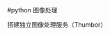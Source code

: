 #python 图像处理
<div id="mainbody"><div id="postbody">搭建独立图像处理服务（Thumbor）
<div><div class="cbody"><!--
				<div style="float:left;padding-right:5px">

				</div>
				-->
          
          Thumbor是基于Python的开源的On-Demand图片处理服务，可以实现图片裁剪crop、缩放resize、翻转flip、滤镜filter，甚至是人脸识别。
 <br>
 <br>官网： <a href="https://github.com/thumbor/thumbor" target="_blank">https://github.com/thumbor/thumbor</a>
 <br>
 <br>目前版本： 6.3.2
 <br>
 <br>图像处理是系统开发中的必备组件，各种开发语言都内置图像处理API，也有大量的开源图像处理库做补充。
 <br>
 <br>[1] 图像变换引擎（ <a href="https://www.imagemagick.org/" target="_blank">ImageMagick</a>、 <a href="http://www.graphicsmagick.org/" target="_blank">Graphicsmagick</a>、 <a href="http://opencv.org/" target="_blank">OpenCV</a>）
 <br>[2] 图像优化工具（ <a href="http://www.jpegmini.com/" target="_blank">JPEGMini</a>、 <a href="https://tinypng.com/" target="_blank">TinyPNG</a>、 <a href="https://imageoptim.com/" target="_blank">ImageOptim</a>、 <a href="https://pngmini.com/" target="_blank">ImageAlpha</a>、 <a href="https://pngquant.org/" target="_blank">pngquant</a>、 <a href="https://github.com/mozilla/mozjpeg" target="_blank">MozJPEG</a>）
 <br>[3] 图像处理系统（ <a href="https://github.com/agschwender/pilbox" target="_blank">Pilbox</a>、 <a href="https://github.com/thumbor/thumbor" target="_blank">Thumbor</a>）
 <br>
 <br>Thumbor通过特殊构成的URL来创建缩略图，比如：
 <br> <div>引用</div> <div>http://thumbor.example.com/320x240/http://images.example.com/llamas.jpg</div>
 <br>含义是：Thumbor服务器thumbor.example.com通过HTTP从images.example.com获取图像llamas.jpg，将其缩放到320x240之后返回图像数据。
 <br>
 <br>Thumbor内部支持以下三种图像变换引擎：
 <br>PIL (Python Image Library)、GraphicsMagick (pgmagick)、OpenCV
 <br>
 <br>Thumbor存储图片支持的方式有File、Memcached、MongoDB、Redis。根据实际的使用情况选择存储方式。默认选用文件系统的存储方式。
 <br>
 <br>具体详细的使用方法可以参考官方文档：  <a href="http://thumbor.readthedocs.io/en/latest/index.html" target="_blank">http://thumbor.readthedocs.io/en/latest/index.html</a>
 <br>
 <br>需要注意的是：Thumbor目前还不支持Python3！
 <br> <div>引用</div> <div>&nbsp; File "/usr/local/tensorflow/lib/python3.5/site-packages/thumbor/context.py", line 293
  <br>&nbsp;&nbsp;&nbsp; print "Joining threads...."
  <br>SyntaxError: Missing parentheses in call to 'print'</div>
 <br> <pre>print "Hello world"    # python 2.x
print("Hello world")   # python 3.x</pre>
 <br>
 <br> <strong>（1）安装</strong>
 <br>
 <br> <pre># python -V
Python 2.7.5

# pip search thumbor
thumbor (6.3.2)                   - thumbor is an open-source photo thumbnail service by globo.com

# pip install thumbor
# pip install -i http://mirrors.aliyun.com/pypi/simple --trusted-host mirrors.aliyun.com thumbor</pre>
 <br>
 <br> <strong>（2）启动</strong>
 <br>
 <br> <pre># mkdir /usr/local/thumbor
# thumbor-config &gt; /usr/local/thumbor/thumbor.conf
# cp /usr/local/thumbor/thumbor.conf /usr/local/thumbor/thumbor.conf.default
# thumbor --port=8888 --conf=/usr/local/thumbor/thumbor.conf </pre>
 <br>
 <br>以下警告提示是没有安装opencv。
 <br> <div>引用</div> <div>2017-08-15 15:34:02 thumbor:WARNING Module thumbor.filters.distributed_collage could not be imported: No module named cv2</div>
 <br>
 <br> <strong>（3）测试</strong>
 <br>
 <br>- 原图
 <br>http://desk.fd.zol-img.com.cn/t_s1920x1200c5/g5/M00/01/0E/ChMkJlbKwbyIFnBKAAhTmqigyPUAALGdAHEN-kACFOy827.jpg
 <br> <img src="http://dl2.iteye.com/upload/attachment/0126/5503/ff4063e6-9541-3d93-9066-448e92e0d932.jpg">
 <br>
 <br>http://thumbor-server:8888/unsafe/http://desk.fd.zol-img.com.cn/t_s1920x1200c5/g5/M00/01/0E/ChMkJlbKwbyIFnBKAAhTmqigyPUAALGdAHEN-kACFOy827.jpg
 <br> <img src="http://dl2.iteye.com/upload/attachment/0126/5505/893bae3e-3a18-3481-921f-1401d8c74c7f.jpg">
 <br>
 <br>- 保持横纵比，宽度固定300px
 <br>http://thumbor-server:8888/unsafe/300x0/http://desk.fd.zol-img.com.cn/t_s1920x1200c5/g5/M00/01/0E/ChMkJlbKwbyIFnBKAAhTmqigyPUAALGdAHEN-kACFOy827.jpg
 <br> <img src="http://dl2.iteye.com/upload/attachment/0126/5507/19458cb3-c98e-3218-83cd-93bb97d92256.jpg">
 <br>
 <br>- 保持横纵比，高度固定300px
 <br>http://thumbor-server:8888/unsafe/0x300/http://desk.fd.zol-img.com.cn/t_s1920x1200c5/g5/M00/01/0E/ChMkJlbKwbyIFnBKAAhTmqigyPUAALGdAHEN-kACFOy827.jpg
 <br> <img src="http://dl2.iteye.com/upload/attachment/0126/5509/02830e85-56bb-3f21-826d-30869ddab73b.jpg">
 <br>
 <br>- 指定大小300×300
 <br>http://thumbor-server:8888/unsafe/300x300/http://desk.fd.zol-img.com.cn/t_s1920x1200c5/g5/M00/01/0E/ChMkJlbKwbyIFnBKAAhTmqigyPUAALGdAHEN-kACFOy827.jpg
 <br> <img src="http://dl2.iteye.com/upload/attachment/0126/5511/eb7b619d-0e3d-3eb4-9d01-943ecf4de05a.jpg">
 <br>
 <br>- 裁剪指定位置
 <br>http://thumbor-server:8888/unsafe/528x111:1101x657/http://desk.fd.zol-img.com.cn/t_s1920x1200c5/g5/M00/01/0E/ChMkJlbKwbyIFnBKAAhTmqigyPUAALGdAHEN-kACFOy827.jpg
 <br> <img src="http://dl2.iteye.com/upload/attachment/0126/5513/4ef58962-95f5-3e7b-b7a8-f857b4f22821.jpg">
 <br>
 <br>- 图像滤镜
 <br>http://thumbor-server:8888/unsafe/400x200/filters:grayscale()/http://desk.fd.zol-img.com.cn/t_s1920x1200c5/g5/M00/01/0E/ChMkJlbKwbyIFnBKAAhTmqigyPUAALGdAHEN-kACFOy827.jpg
 <br> <img src="http://dl2.iteye.com/upload/attachment/0126/5515/051b9571-9cfb-3cee-92f0-b58dc62a9454.jpg">
 <br>
 <br>http://thumbor-server:8888/unsafe/200x200/filters:brightness(-20)/http://desk.fd.zol-img.com.cn/t_s1920x1200c5/g5/M00/01/0E/ChMkJlbKwbyIFnBKAAhTmqigyPUAALGdAHEN-kACFOy827.jpg
 <br> <img src="http://dl2.iteye.com/upload/attachment/0126/5517/f9a1b838-660e-3336-a159-12644015b25b.jpg">
 <br>
 <br>http://thumbor-server:8888/unsafe/200x200/filters:brightness(40)/http://desk.fd.zol-img.com.cn/t_s1920x1200c5/g5/M00/01/0E/ChMkJlbKwbyIFnBKAAhTmqigyPUAALGdAHEN-kACFOy827.jpg
 <br> <img src="http://dl2.iteye.com/upload/attachment/0126/5519/045f0a03-c1ae-3cf8-b396-d5d5f1cee16c.jpg">
 <br>
 <br>http://thumbor-server:8888/unsafe/filters:round_corner(40,255,255,255):grayscale()/http://desk.fd.zol-img.com.cn/t_s1920x1200c5/g5/M00/01/0E/ChMkJlbKwbyIFnBKAAhTmqigyPUAALGdAHEN-kACFOy827.jpg
 <br> <img src="http://dl2.iteye.com/upload/attachment/0126/5521/2e385fbe-fceb-3c20-982a-11c3c8cc4a1b.jpg">
 <br>
 <br> <strong>（4）安全模式</strong>
 <br>
 <br>以上都是测试用URL，可以看到URL里包含 <strong>/unsafe/</strong>。
 <br>
 <br>限定来源
 <br> <pre># vi /usr/local/thumbor/thumbor.conf
ALLOWED_SOURCES = [
  'desk.fd.zol-img.com.cn'
]</pre>
 <br>
 <br>访问以下URL会返回 200 OK
 <br>http://thumbor-server:8888/unsafe/300x100/http://desk.fd.zol-img.com.cn/t_s1920x1200c5/g5/M00/01/0E/ChMkJlbKwbyIFnBKAAhTmqigyPUAALGdAHEN-kACFOy827.jpg
 <br> <img src="http://dl2.iteye.com/upload/attachment/0126/5523/ac2945de-8e86-3c68-bb19-b55113e44295.jpg">
 <br>
 <br>访问以下URL会返回 400 Bad Request
 <br>http://thumbor-server:8888/unsafe/300x100/https://http.cat/405.jpg
 <br> <img src="http://dl2.iteye.com/upload/attachment/0126/5527/d5721da7-7942-3963-adad-4bff3100a1ef.jpg">
 <br>
 <br>关闭unsafe配置密钥
 <br> <pre># openssl rand -base64 48
JNj9+RxUKfsgrVN+8cH5DVzNdRURiFzBo6S2lL9Q0zcweHmdkU6q1Rf60XX7LnVc
# vi /usr/local/thumbor/thumbor.conf
ALLOW_UNSAFE_URL = False
SECURITY_KEY = 'JNj9+RxUKfsgrVN+8cH5DVzNdRURiFzBo6S2lL9Q0zcweHmdkU6q1Rf60XX7LnVc'</pre>
 <br>
 <br>再次访问以下URL会返回 400 Bad Request，设置的ALLOWED_SOURCES也无效了。
 <br>http://thumbor-server:8888/unsafe/300x100/http://desk.fd.zol-img.com.cn/t_s1920x1200c5/g5/M00/01/0E/ChMkJlbKwbyIFnBKAAhTmqigyPUAALGdAHEN-kACFOy827.jpg
 <br> <img src="http://dl2.iteye.com/upload/attachment/0126/5527/d5721da7-7942-3963-adad-4bff3100a1ef.jpg">
 <br>
 <br> <strong>（5）URL做成</strong>
 <br>
 <br>查看thumbor-url用法
 <br> <pre># thumbor-url -h</pre>
 <br>
 <br>通过KEY获取URL
 <br> <pre># thumbor-url -k JNj9+RxUKfsgrVN+8cH5DVzNdRURiFzBo6S2lL9Q0zcweHmdkU6q1Rf60XX7LnVc http://desk.fd.zol-img.com.cn/t_s1920x1200c5/g5/M00/01/0E/ChMkJlbKwbyIFnBKAAhTmqigyPUAALGdAHEN-kACFOy827.jpg
URL:
/UJWGMA3XL6X29zF2qgQgBKqz_QM=/http%3A//desk.fd.zol-img.com.cn/t_s1920x1200c5/g5/M00/01/0E/ChMkJlbKwbyIFnBKAAhTmqigyPUAALGdAHEN-kACFOy827.jpg
/UJWGMA3XL6X29zF2qgQgBKqz_QM=/http%3A//desk.fd.zol-img.com.cn/t_s1920x1200c5/g5/M00/01/0E/ChMkJlbKwbyIFnBKAAhTmqigyPUAALGdAHEN-kACFOy827.jpg</pre>
 <br>
 <br>通过KEY文件获取URL
 <br> <pre># vi /etc/thumbor.key
JNj9+RxUKfsgrVN+8cH5DVzNdRURiFzBo6S2lL9Q0zcweHmdkU6q1Rf60XX7LnVc
# thumbor-url -l /etc/thumbor.key http://desk.fd.zol-img.com.cn/t_s1920x1200c5/g5/M00/01/0E/ChMkJlbKwbyIFnBKAAhTmqigyPUAALGdAHEN-kACFOy827.jpg
URL:
/UJWGMA3XL6X29zF2qgQgBKqz_QM=/http%3A//desk.fd.zol-img.com.cn/t_s1920x1200c5/g5/M00/01/0E/ChMkJlbKwbyIFnBKAAhTmqigyPUAALGdAHEN-kACFOy827.jpg
/UJWGMA3XL6X29zF2qgQgBKqz_QM=/http%3A//desk.fd.zol-img.com.cn/t_s1920x1200c5/g5/M00/01/0E/ChMkJlbKwbyIFnBKAAhTmqigyPUAALGdAHEN-kACFOy827.jpg</pre>
 <br>
 <br>访问以下URL会返回 200 OK
 <br>http://thumbor-server:8888/UJWGMA3XL6X29zF2qgQgBKqz_QM=/http%3A//desk.fd.zol-img.com.cn/t_s1920x1200c5/g5/M00/01/0E/ChMkJlbKwbyIFnBKAAhTmqigyPUAALGdAHEN-kACFOy827.jpg
 <br> <img src="http://dl2.iteye.com/upload/attachment/0126/5529/a2a95913-7fed-325d-88a9-6e264f0ec98d.jpg">
 <br>
 <br>缩放
 <br> <pre># thumbor-url -l /etc/thumbor.key -w 300 -e 200 http://desk.fd.zol-img.com.cn/t_s1920x1200c5/g5/M00/01/0E/ChMkJlbKwbyIFnBKAAhTmqigyPUAALGdAHEN-kACFOy827.jpg
URL:
/byeRaXKHyMqfrsWmRZb558J_8iI=/300x200/http%3A//desk.fd.zol-img.com.cn/t_s1920x1200c5/g5/M00/01/0E/ChMkJlbKwbyIFnBKAAhTmqigyPUAALGdAHEN-kACFOy827.jpg
/byeRaXKHyMqfrsWmRZb558J_8iI=/300x200/http%3A//desk.fd.zol-img.com.cn/t_s1920x1200c5/g5/M00/01/0E/ChMkJlbKwbyIFnBKAAhTmqigyPUAALGdAHEN-kACFOy827.jpg</pre>
 <br>
 <br>访问以下URL会返回 200 OK
 <br>http://thumbor-server:8888/byeRaXKHyMqfrsWmRZb558J_8iI=/300x200/http%3A//desk.fd.zol-img.com.cn/t_s1920x1200c5/g5/M00/01/0E/ChMkJlbKwbyIFnBKAAhTmqigyPUAALGdAHEN-kACFOy827.jpg
 <br> <img src="http://dl2.iteye.com/upload/attachment/0126/5531/47bb986d-16d6-315f-bae3-490822e41c97.jpg">
 <br>
 <br> <strong>（6）智能裁剪</strong>
 <br>
 <br>安装
 <br> <pre># yum install -y opencv GraphicsMagick openssl-devel curl-devel GraphicsMagick-c++-devel boost boost-devel boost-python

# pip install pgmagick opencv-python graphicsmagick-engine
# pip install -i http://mirrors.aliyun.com/pypi/simple --trusted-host mirrors.aliyun.com pgmagick opencv-python graphicsmagick-engine</pre>
 <br>
 <br>设置
 <br> <pre># vi /usr/local/thumbor/thumbor.conf
DETECTORS = [
      'thumbor.detectors.face_detector',
      'thumbor.detectors.feature_detector'
    ]</pre>
 <br>
 <br>有无/smart/前后效果对比：
 <br> <pre># thumbor-url -l /etc/thumbor.key -w 300 -e 80 http://desk.fd.zol-img.com.cn/t_s1920x1200c5/g5/M00/01/0E/ChMkJlbKwbyIFnBKAAhTmqigyPUAALGdAHEN-kACFOy827.jpg
URL:
/twOvaCpM5nAUv3JCdDnNP76Iqz0=/300x80/http%3A//desk.fd.zol-img.com.cn/t_s1920x1200c5/g5/M00/01/0E/ChMkJlbKwbyIFnBKAAhTmqigyPUAALGdAHEN-kACFOy827.jpg
/twOvaCpM5nAUv3JCdDnNP76Iqz0=/300x80/http%3A//desk.fd.zol-img.com.cn/t_s1920x1200c5/g5/M00/01/0E/ChMkJlbKwbyIFnBKAAhTmqigyPUAALGdAHEN-kACFOy827.jpg</pre>
 <br>
 <br> <pre># thumbor-url -l /etc/thumbor.key -w 300 -e 80 -s http://desk.fd.zol-img.com.cn/t_s1920x1200c5/g5/M00/01/0E/ChMkJlbKwbyIFnBKAAhTmqigyPUAALGdAHEN-kACFOy827.jpg
URL:
/swDVsG0g_nYBE8zHDcjzfyH561w=/300x80/smart/http%3A//desk.fd.zol-img.com.cn/t_s1920x1200c5/g5/M00/01/0E/ChMkJlbKwbyIFnBKAAhTmqigyPUAALGdAHEN-kACFOy827.jpg
/swDVsG0g_nYBE8zHDcjzfyH561w=/300x80/smart/http%3A//desk.fd.zol-img.com.cn/t_s1920x1200c5/g5/M00/01/0E/ChMkJlbKwbyIFnBKAAhTmqigyPUAALGdAHEN-kACFOy827.jpg</pre>
 <br>
 <br>http://thumbor-server:8888/twOvaCpM5nAUv3JCdDnNP76Iqz0=/300x80/http%3A//desk.fd.zol-img.com.cn/t_s1920x1200c5/g5/M00/01/0E/ChMkJlbKwbyIFnBKAAhTmqigyPUAALGdAHEN-kACFOy827.jpg
 <br> <img src="http://dl2.iteye.com/upload/attachment/0126/5533/04e38a85-2ebb-35f6-b8e7-36af5eaa80a7.jpg">
 <br>
 <br>http://thumbor-server:8888/swDVsG0g_nYBE8zHDcjzfyH561w=/300x80/smart/http%3A//desk.fd.zol-img.com.cn/t_s1920x1200c5/g5/M00/01/0E/ChMkJlbKwbyIFnBKAAhTmqigyPUAALGdAHEN-kACFOy827.jpg
 <br> <img src="http://dl2.iteye.com/upload/attachment/0126/5535/35ca7337-6958-3827-8e05-fc207e480217.jpg">
 <br>
 <br> <strong>（7）图像上传</strong>
 <br>
 <br>可以通过REST的方式上传图像：POST http://thumbor-server:8888/image
 <br>
 <br>默认未开启上传功能，会返回‘405: Method Not Allowed’。
 <br>
 <br> <pre># vi /usr/local/thumbor/thumbor.conf
UPLOAD_ENABLED = True

# curl -i -H "Content-Type: image/jpeg" -H "Slug: rensanning.jpg" \
          -XPOST http://thumbor-server:8888/image --data-binary "@/tmp/1348814002177.jpg"
HTTP/1.1 201 Created
Date: Wed, 16 Aug 2017 02:19:59 GMT
Content-Length: 0
Content-Type: text/html; charset=UTF-8
Location: /image/14ffd48c8baa4301b476c4b837568af8/rensanning.jpg
Server: TornadoServer/4.5.1</pre>
 <br> <img src="http://dl2.iteye.com/upload/attachment/0126/5537/370946a4-3faf-3ce1-8ff2-187fafa7bba8.jpg">
 <br>
 <br>访问以下URL会返回 200 OK。
 <br>http://thumbor-server:8888/image/14ffd48c8baa4301b476c4b837568af8/rensanning.jpg
 <br> <img src="http://dl2.iteye.com/upload/attachment/0126/5539/e234d821-81a5-375e-9240-9f9815bfe5a5.jpg">
 <br>
 <br>同理可以通过PUT、DELETE、GET来操作已有图像。当然默认是不允许的需要修改配置。
 <br> <div>引用</div> <div>#UPLOAD_DELETE_ALLOWED = False
  <br>#UPLOAD_PUT_ALLOWED = False</div>
 <br>
 <br> <strong>（8）其他设置</strong>
 <br>
 <br>默认采用的HTTP加载图像，也就是需要提供一个图像的绝对URL，也可以采用加载本地图像，把图像放入root文件夹即可访问。
 <br>LOADER = 'thumbor.loaders.file_loader' 
 <br>
 <br> <div>引用</div> <div>## The loader thumbor should use to load the original image. This must be the
  <br>## full name of a python module (python must be able to import it)
  <br>## Defaults to: 'thumbor.loaders.http_loader'
  <br>#LOADER = 'thumbor.loaders.http_loader'
  <br>
  <br>## The root path where the File Loader will try to find images
  <br>## Defaults to: '/root'
  <br>#FILE_LOADER_ROOT_PATH = '/root'</div>
 <br>
 <br>默认是不存储转换后的图像的，需要的话需要设置。
 <br>RESULT_STORAGE = 'thumbor.result_storages.file_storage'
 <br>
 <br> <div>引用</div> <div>## The result storage thumbor should use to store generated images. This must be
  <br>## the full name of a python module (python must be able to import it)
  <br>## Defaults to: None
  <br>#RESULT_STORAGE = None
  <br>
  <br>## Path where the Result storage will store generated images
  <br>## Defaults to: '/tmp/thumbor/result_storage'
  <br>#RESULT_STORAGE_FILE_STORAGE_ROOT_PATH = '/tmp/thumbor/result_storage'</div>
 <br>
 <br>参考：
 <br>https://segmentfault.com/a/1190000008656825
 <br>https://ingramchen.io/blog/2015/12/thumbor-tutorial.html
 <br>https://blog.1q77.com/2015/05/using-thumbor-part1
          
           <br> <br>
          
             <a href="http://rensanning.iteye.com/blog/2389847#comments">已有   <strong>0</strong> 人发表留言，猛击-&gt;&gt;  <strong>这里</strong>&lt;&lt;-参与讨论</a>
          
           <br> <br> <br>
ITeye推荐
 <br>
 <ul>  <li>   <a href="http://www.iteye.com/clicks/433" target="_blank">—软件人才免语言低担保 赴美带薪读研！— </a></li></ul>
 <br> <br> <br>
          
        </div></div></div><div class="relate"><h3>相关 [独立 图像处理 服务] 推荐：</h3><div class="post"><h2><a title="搭建独立图像处理服务（Thumbor）" href="/detail/57354-%E7%8B%AC%E7%AB%8B-%E5%9B%BE%E5%83%8F%E5%A4%84%E7%90%86-%E6%9C%8D%E5%8A%A1">搭建独立图像处理服务（Thumbor）</a></h2>
-  - ITeye博客
<div>Thumbor是基于Python的开源的On-Demand图片处理服务，可以实现图片裁剪crop、缩放resize、翻转flip、滤镜filter，甚至是人脸识别. 官网： https://github.com/thumbor/thumbor. 图像处理是系统开发中的必备组件，各种开发语言都内置图像处理API，也有大量的开源图像处理库做补充. </div></div><div class="post"><h2><a title="html5 canvas 图像处理" href="/detail/37964-html5-canvas-%E5%9B%BE%E5%83%8F%E5%A4%84%E7%90%86">html5 canvas 图像处理</a></h2>
-  - HTML5研究小组
<div>前两天无意中看了下《pro html5 programming》,发现html5竟然也能很好的支持图像处理，在此稍稍交代一下. 与matlab处理图像类似的是，这里也是采用图像矩阵的形式. 下面就介绍一个简单的例子:. context1.drawImage(image,0,0);//绘制原始图像，（0,0）表示图像的左上角位与canvas画布的位置. </div></div><div class="post"><h2><a title=" Java图像处理库 Sanselan" href="/detail/54985-java-%E5%9B%BE%E5%83%8F%E5%A4%84%E7%90%86-sanselan"> Java图像处理库 Sanselan</a></h2>
-  - 编程语言 - ITeye博客
<div>Sanselan 是一个纯 Java 的图形库，可以读写各种格式的图像文件，包括快速解析图片信息例如大小/颜色/icc以及元数据等. 尽管因为是Java开发的，在处理速度上会稍微慢一 些，但具备良好的可移植性. 虽然尚未发布1.0 版本，但是已经有多个项目在使用 Sanselan 来处理图像文件. 该项目目前还是 Apache 组织的一个孵化项目. </div></div><div class="post"><h2><a title="神奇的图像处理算法" href="/detail/735-%E7%A5%9E%E5%A5%87-%E5%9B%BE%E5%83%8F%E5%A4%84%E7%90%86-%E7%AE%97%E6%B3%95">神奇的图像处理算法</a></h2>
- etalkr - 博客园新闻频道
<div>这是利用数学算法，进行高难度图像处理的一个例子. 事实上，图像处理的数学算法，已经发展到令人叹为观止的地步. Scriptol列出了几种神奇的图像处理算法，让我们一起来看一下. 数字时代早期的图片，分辨率很低. 尤其是一些电子游戏的图片，放大后就是一个个像素方块. Depixelizing算法可以让低分辨率的像素图转化为高质量的向量图. </div></div><div class="post"><h2><a title="HTML5 Canvas(画布)教程 – 图像处理" href="/detail/50301-html5-canvas-%E5%9B%BE%E5%83%8F%E5%A4%84%E7%90%86">HTML5 Canvas(画布)教程 – 图像处理</a></h2>
-  - Web前端 - ITeye博客
<div>Canvas标记很多年前就被当作一个新的HTML标记成员加入到了HTML5标准中. 在此之前，人们要想实现动态的网页应用，只能借助于第三方的 插件，比如Flash或Java，而引入了Canvas标记后，人们直接打通了通往神奇的动态应用网页的大门. 本教程内容只覆盖了一小部分、但却是非常重 要的canvas标记的应用功能——图像显示和处理. </div></div><div class="post"><h2><a title="一点老东西：神奇的图像处理算法" href="/detail/10176-%E4%B8%9C%E8%A5%BF-%E7%A5%9E%E5%A5%87-%E5%9B%BE%E5%83%8F%E5%A4%84%E7%90%86">一点老东西：神奇的图像处理算法</a></h2>
- $n0wd0wn - 丕子
<div>日期： 2011年8月13日. 几周前，我介绍了相似图片搜索. 这是利用数学算法，进行高难度图像处理的一个例子. 事实上，图像处理的数学算法，已经发展到令人叹为观止的地步. Scriptol列出了几种神奇的图像处理算法，让我们一起来看一下. 数字时代早期的图片，分辨率很低. 尤其是一些电子游戏的图片，放大后就是一个个像素方块. </div></div><div class="post"><h2><a title="PHP图像处理(一) GraphicsMagick介绍与安装" href="/detail/24865-php-%E5%9B%BE%E5%83%8F%E5%A4%84%E7%90%86-graphicsmagick">PHP图像处理(一) GraphicsMagick介绍与安装</a></h2>
- We_Get - 博客园-首页原创精华区
<div>GraphicsMagick概述. GraphicsMagick号称图像处理领域的瑞士军刀. 短小精悍的代码却提供了一个鲁棒、高效的工具和库集合，来处理图像的读取、写入和操作，支持超过88中图像格式，包括重要的DPX、GIF、JPEG、JPEG-2000、PNG、PDF、PNM和TIFF. 通过使用OpenMP可是利用多线程进行图片处理，增强了通过扩展CPU提高处理能力. </div></div></div></div>



